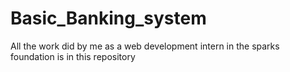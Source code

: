 # Basic_Banking_system
All the work did by me as a web development intern in the sparks foundation is in this repository
